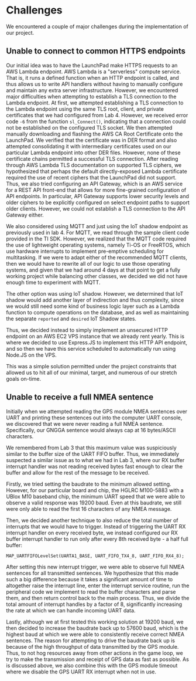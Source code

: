 # Challenges

We encountered a couple of major challenges during the implementation of our
project.

## Unable to connect to common HTTPS endpoints

Our initial idea was to have the LaunchPad make HTTPS requests to an AWS Lambda
endpoint. AWS Lambda is a "serverless" compute service. That is, it runs a
defined function when an HTTP endpoint is called, and thus allows us to write
API handlers without having to manually configure and maintain any extra server
infrastructure. However, we encountered major difficulties when attempting to
establish a TLS connection to the Lambda endpoint. At first, we attempted
establishing a TLS connection to the Lambda endpoint using the same TLS root,
client, and private certificates that we had configured from Lab 4. However, we
received error code `-6` from the function `sl_Connect()`, indicating that a
connection could not be established on the configured TLS socket. We then
attempted manually downloading and flashing the AWS CA Root Certificate onto the
LaunchPad. We verified that the certificate was in DER format and also attempted
consolidating it with intermediary certificates used on our particular Lambda
endpoint into other DER files. However, none of these certificate chains
permitted a successful TLS connection. After reading through AWS Lambda TLS
documentation on supported TLS ciphers, we hypothesized that perhaps the default
directly-exposed Lambda certificate required the use of recent ciphers that the
LaunchPad did not support. Thus, we also tried configuring an API Gateway, which
is an AWS service for a REST API front-end that allows for more fine-grained
configuration of API endpoints. In particular, API Gateway supports lower
security levels and older ciphers to be explicitly configured on select endpoint
paths to support older clients. However, we could not establish a TLS connection
to the API Gateway either.

We also considered using MQTT and just using the IoT shadow endpoint as
previously used in lab 4. For MQTT, we read through the sample client code
provided in the TI SDK. However, we realized that the MQTT code required the use
of lightweight operating systems, namely Ti-OS or FreeRTOS, which use hardware
interrupts to implement pre-emptive scheduling for multitasking. If we were to
adapt either of the recommended MQTT clients, then we would have to rewrite all
of our logic to use those operating systems, and given that we had around 4 days
at that point to get a fully working project while balancing other classes, we
decided we did not have enough time to experiment with MQTT.

The other option was using IoT shadow. However, we determined that IoT shadow
would add another layer of indirection and thus complexity, since we would still
need some kind of business logic layer such as a Lambda function to compute
operations on the database, and as well as maintaining the separate `reported`
and `desired` IoT Shadow states.

Thus, we decided instead to simply implement an unsecured HTTP endpoint on an
AWS EC2 VPS instance that we already rent yearly. This is where we decided to
use Express.JS to implement this HTTP API endpoint, and so then we have this
service scheduled to automatically run using Node.JS on the VPS.

This was a simple solution permitted under the project constraints that allowed
us to hit all of our minimal, target, and numerous of our stretch goals on-time.

## Unable to receive a full NMEA sentence

Initially when we attempted reading the GPS module NMEA sentences over UART and
printing these sentences out into the computer UART console, we discovered that
we were never reading a full NMEA sentence. Specifically, our GNGGA sentence
would always cap at 16 bytes/ASCII characters.

We remembered from Lab 3 that this maximum value was suspiciously similar to the
buffer size of the UART FIFO buffer. Thus, we immediately suspected a similar
issue as to what we had in Lab 3, where our RX buffer interrupt handler was not
reading received bytes fast enough to clear the buffer and allow for the rest of
the message to be received.

Firstly, we tried setting the baudrate to the minimum allowed setting. However,
for our particular board and chip, the HGLRC M100-5883 with a UBlox M10 baseband
chip, the minimum UART speed that we were able to observe a valid response was
19200 baud. Even at this baudrate, we still were only able to read the first 16
characters of any NMEA message.

Then, we decided another technique to also reduce the total number of interrupts
that we would have to trigger. Instead of triggering the UART RX interrupt
handler on every received byte, we instead configured our RX buffer interrupt
handler to run only after every 8th received byte - a half full buffer:

```
MAP_UARTFIFOLevelSet(UARTA1_BASE, UART_FIFO_TX4_8, UART_FIFO_RX4_8);
```

After setting this new interrupt trigger, we were able to observe full NMEA
sentences for all transmitted sentences. We hypothesize that this made such a
big difference because it takes a significant amount of time to altogether raise
the interrupt line, enter the interrupt service routine, run the peripheral code
we implement to read the buffer characters and parse them, and then return
control back to the main process. Thus, we divide the total amount of interrupt
handles by a factor of 8, significantly increasing the rate at which we can
handle incoming UART data.

Lastly, although we at first tested this working solution at 19200 baud, we then
decided to increase the baudrate back up to 57600 baud, which is the highest
baud at which we were able to consistently receive correct NMEA sentences. The
reason for attempting to drive the baudrate back up is because of the high
throughput of data transmitted by the GPS module. Thus, to not hog resources
away from other actions in the game loop, we try to make the transmission and
receipt of GPS data as fast as possible. As is discussed above, we also combine
this with the GPS module timeout where we disable the GPS UART RX interrupt when
not in use.